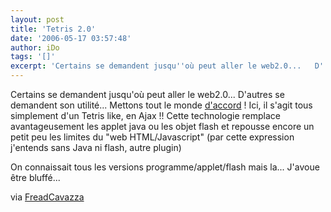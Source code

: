 ```yaml
---
layout: post
title: 'Tetris 2.0'
date: '2006-05-17 03:57:48'
author: iDo
tags: '[]'
excerpt: 'Certains se demandent jusqu''où peut aller le web2.0...   D''autres se demandent son utilité...   Mettons tout le monde [d''accord](http://www.dustindiaz.com/basement/tetris.html) !   Ici, il s''agit tous simplement d''un Tetris like, en Ajax !!   Cette technologie remplace avantageusement les applet java ou les objet flash et repousse encore un      ...'
---
```


Certains se demandent jusqu'où peut aller le web2.0...   D'autres se demandent son utilité...   Mettons tout le monde [d'accord](http://www.dustindiaz.com/basement/tetris.html) !   Ici, il s'agit tous simplement d'un Tetris like, en Ajax !!   Cette technologie remplace avantageusement les applet java ou les objet flash et repousse encore un petit peu les limites du &quot;web HTML/Javascript&quot; (par cette expression j'entends sans Java ni flash, autre plugin)

On connaissait tous les versions programme/applet/flash mais la...   J'avoue être bluffé...

via [FreadCavazza](http://www.fredcavazza.net/)
